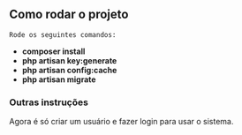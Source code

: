 

## Como rodar o projeto

	Rode os seguintes comandos:

- **composer install**
- **php artisan key:generate**
- **php artisan config:cache**
- **php artisan migrate**

### Outras instruções

Agora é só criar um usuário e fazer login para usar o sistema.

